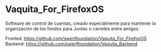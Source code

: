 Vaquita_For_FirefoxOS
=====================

Software de control de cuentas, creado especialmente para mantener la organización de los fondos para Juntas o carretes entre amigos.

Fronted:  https://github.com/swertfoundation/Vaquita_For_FirefoxOS
Backend: https://github.com/swertfoundation/Vaquita_Backend
